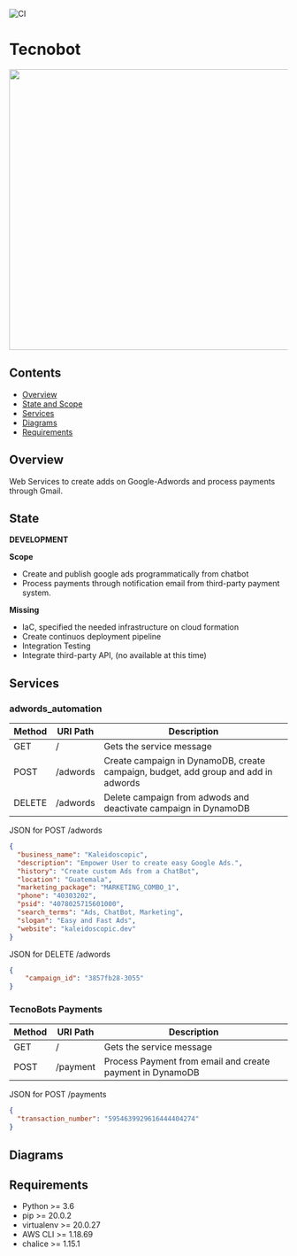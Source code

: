 ![CI](https://github.com/davidromero/tecnobot/workflows/CI/badge.svg)
# Tecnobot

<img src="https://github.com/davidromero/tecnobot/blob/master/docs/tecnobot.png?raw=true" width="558" height="507">


## Contents

- [Overview](#overview)
- [State and Scope](#state)
- [Services](#services)
- [Diagrams](#diagrams)
- [Requirements](#requirements)


## <a name="overview"></a>Overview
Web Services to create adds on Google-Adwords and process payments through Gmail.

## <a name="state"></a>State

**DEVELOPMENT** 

**Scope**
- Create and publish google ads programmatically from chatbot
- Process payments through notification email from third-party payment system.

**Missing**
- IaC, specified the needed infrastructure on cloud formation
- Create continuos deployment pipeline  
- Integration Testing
- Integrate third-party API, (no available at this time)


## <a name="services"></a>Services

### adwords_automation

| Method | URI Path        | Description                                                                        |
|--------|-----------------|------------------------------------------------------------------------------------|
| GET    | /               | Gets the service message                                                           |
| POST   | /adwords        | Create campaign in DynamoDB, create campaign, budget, add group and add in adwords |
| DELETE | /adwords        | Delete campaign from adwods and deactivate campaign in DynamoDB                    |


JSON for POST /adwords
```json
{
  "business_name": "Kaleidoscopic",
  "description": "Empower User to create easy Google Ads.",
  "history": "Create custom Ads from a ChatBot",
  "location": "Guatemala",
  "marketing_package": "MARKETING_COMBO_1",
  "phone": "40303202",
  "psid": "4078025715601000",
  "search_terms": "Ads, ChatBot, Marketing",
  "slogan": "Easy and Fast Ads",
  "website": "kaleidoscopic.dev"
}
```

JSON for DELETE /adwords
```json
{
	"campaign_id": "3857fb28-3055"
}
```


### TecnoBots Payments

| Method | URI Path        | Description                                              |
|--------|-----------------|----------------------------------------------------------|
| GET    | /               | Gets the service message                                 |
| POST   | /payment        | Process Payment from email and create payment in DynamoDB|

JSON for POST /payments
```json
{
  "transaction_number": "5954639929616444404274"
}
```

## <a name="diagrams"></a>Diagrams



## <a name="requirements"></a>Requirements

- Python >= 3.6
- pip >= 20.0.2
- virtualenv >= 20.0.27
- AWS CLI >= 1.18.69
- chalice >= 1.15.1


